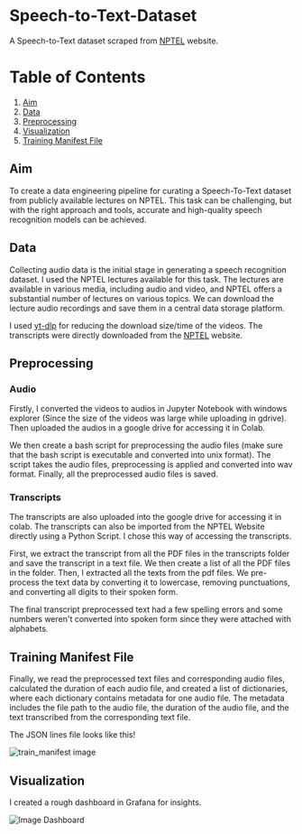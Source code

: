 # Speech-to-Text-Dataset

A Speech-to-Text dataset scraped from [NPTEL](https://nptel.ac.in/courses/106106184) website.

# Table of Contents

1. [ Aim ](#aim)
2. [ Data ](#data)
3. [ Preprocessing ](#pre)
4. [ Visualization ](#viz)
5. [ Training Manifest File ](#tra)


<a name="aim"></a>
## Aim

To create a data engineering pipeline for curating a Speech-To-Text dataset from publicly available lectures on NPTEL. This task can be challenging, but with the right approach and tools, accurate and high-quality speech recognition models can be achieved. 

<a name="data"></a>
## Data

Collecting audio data is the initial stage in generating a speech recognition dataset. I used the NPTEL lectures available for this task. The lectures are available in various media, including audio and video, and NPTEL offers a substantial number of lectures on various topics. We can download the lecture audio recordings and save them in a central data storage platform.

I used [yt-dlp](https://github.com/yt-dlp/yt-dlp) for reducing the download size/time of the videos. The transcripts were directly downloaded from the [NPTEL](https://nptel.ac.in/courses/106106184) website. 

<a name="pre"></a>
## Preprocessing

### Audio

Firstly, I converted the videos to audios in Jupyter Notebook with windows explorer (Since the size of the videos was large while uploading in gdrive). Then uploaded the audios in a google drive for accessing it in Colab. 

We then create a bash script for preprocessing the audio files (make sure that the bash script is executable and converted into unix format). The script takes the audio files, preprocessing is applied and converted into wav format. Finally, all the preprocessed audio files is saved.

### Transcripts

The transcripts are also uploaded into the google drive for accessing it in colab. The transcripts can also be imported from the NPTEL Website directly using a Python Script. I chose this way of accessing the transcripts.

First, we extract the transcript from all the PDF files in the transcripts folder and save the transcript in a text file. We then create a list of all the PDF files in the folder. Then, I extracted all the texts from the pdf files. We pre-process the text data by converting it to lowercase, removing punctuations, and converting all digits to their spoken form.

The final transcript preprocessed text had a few spelling errors and some numbers weren't converted into spoken form since they were attached with alphabets.

<a name="tra"></a>
## Training Manifest File

Finally, we read the preprocessed text files and corresponding audio files, calculated the duration of each audio file, and created a list of dictionaries, where each dictionary contains metadata for one audio file. The metadata includes the file path to the audio file, the duration of the audio file, and the text transcribed from the corresponding text file.

The JSON lines file looks like this!

![train_manifest image](https://user-images.githubusercontent.com/89388819/233790900-64ff71b9-8183-47fa-98a4-8974a73dda67.jpg)

<a name="viz"></a>
## Visualization

I created a rough dashboard in Grafana for insights.


![Image Dashboard](https://user-images.githubusercontent.com/89388819/233783726-475b0d29-7ed1-41b4-9a72-96097efe097a.jpg)
